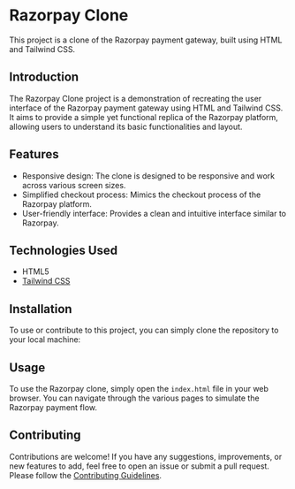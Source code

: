 # Razorpay Clone

This project is a clone of the Razorpay payment gateway, built using HTML and Tailwind CSS.

## Introduction

The Razorpay Clone project is a demonstration of recreating the user interface of the Razorpay payment gateway using HTML and Tailwind CSS. It aims to provide a simple yet functional replica of the Razorpay platform, allowing users to understand its basic functionalities and layout.

## Features

- Responsive design: The clone is designed to be responsive and work across various screen sizes.
- Simplified checkout process: Mimics the checkout process of the Razorpay platform.
- User-friendly interface: Provides a clean and intuitive interface similar to Razorpay.

## Technologies Used

- HTML5
- [Tailwind CSS](https://tailwindcss.com/)

## Installation

To use or contribute to this project, you can simply clone the repository to your local machine:


## Usage

To use the Razorpay clone, simply open the `index.html` file in your web browser. You can navigate through the various pages to simulate the Razorpay payment flow.

## Contributing

Contributions are welcome! If you have any suggestions, improvements, or new features to add, feel free to open an issue or submit a pull request. Please follow the [Contributing Guidelines](CONTRIBUTING.md).




